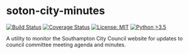 soton-city-minutes
==================

[![Build Status](https://travis-ci.org/mnestis/soton-city-minutes.svg?branch=master)](https://travis-ci.org/mnestis/soton-city-minutes)
[![Coverage Status](https://coveralls.io/repos/github/mnestis/soton-city-minutes/badge.svg?branch=master)](https://coveralls.io/github/mnestis/soton-city-minutes?branch=master)
[![License: MIT](https://img.shields.io/badge/License-MIT-blue.svg)](https://opensource.org/licenses/MIT)
[![Python >3.5](https://img.shields.io/badge/Python-%3E3.5-blue.svg)](https://python.org)

A utility to monitor the Southampton City Council website for updates to council committee meeting agenda and minutes.
